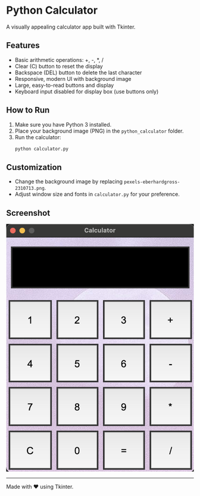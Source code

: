 # Python Calculator

A visually appealing calculator app built with Tkinter.

## Features

- Basic arithmetic operations: +, -, \*, /
- Clear (C) button to reset the display
- Backspace (DEL) button to delete the last character
- Responsive, modern UI with background image
- Large, easy-to-read buttons and display
- Keyboard input disabled for display box (use buttons only)

## How to Run

1. Make sure you have Python 3 installed.
2. Place your background image (PNG) in the `python_calculator` folder.
3. Run the calculator:
   ```bash
   python calculator.py
   ```

## Customization

- Change the background image by replacing `pexels-eberhardgross-2310713.png`.
- Adjust window size and fonts in `calculator.py` for your preference.

## Screenshot

![Calculator UI](Screenshot.png)

---

Made with ❤️ using Tkinter.
